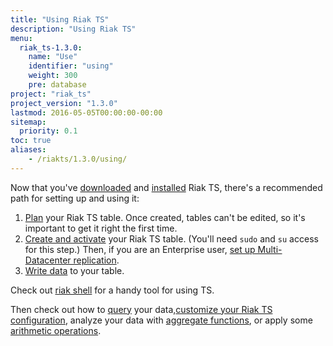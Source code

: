```yaml
---
title: "Using Riak TS"
description: "Using Riak TS"
menu:
  riak_ts-1.3.0:
    name: "Use"
    identifier: "using"
    weight: 300
    pre: database
project: "riak_ts"
project_version: "1.3.0"
lastmod: 2016-05-05T00:00:00-00:00
sitemap:
  priority: 0.1
toc: true
aliases:
    - /riakts/1.3.0/using/
---
```


[activating]: creating-activating/
[aggregate]: aggregate-functions/
[arithmetic]: arithmetic-operations/
[configuring]: configuring/
[download]: {{<baseurl>}}riak/ts/1.3.0/downloads/
[installing]: ../installing/
[mdc]: mdc/
[planning]: planning/
[querying]: querying/
[riakshell]: riakshell/
[writing]: writingdata/

Now that you've [downloaded][download] and [installed][installing] Riak TS, there's a recommended path for setting up and using it:

1. [Plan][planning] your Riak TS table. Once created, tables can't be edited, so it's important to get it right the first time.
2. [Create and activate][activating] your Riak TS table. (You'll need `sudo` and `su` access for this step.) Then, if you are an Enterprise user, [set up Multi-Datacenter replication][mdc].
3. [Write data][writing] to your table.

Check out [riak shell][riakshell] for a handy tool for using TS.

Then check out how to [query][querying] your data,[customize your Riak TS configuration][configuring], analyze your data with [aggregate functions][aggregate], or apply some [arithmetic operations][arithmetic].